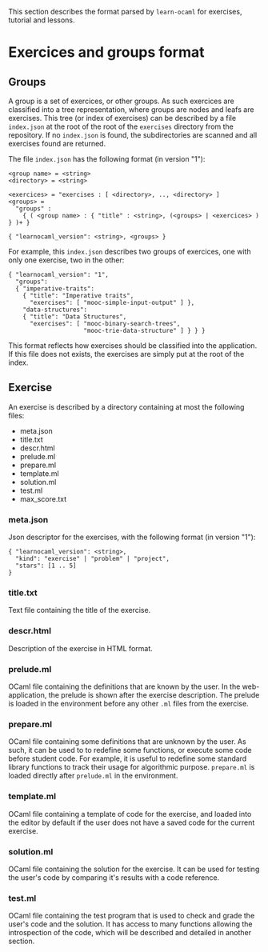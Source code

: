 This section describes the format parsed by `learn-ocaml` for
exercises, tutorial and lessons.

# Exercices and groups format


## Groups

A group is a set of exercices, or other groups. As such exercices are classified
into a tree representation, where groups are nodes and leafs are exercises. This
tree (or index of exercises) can be described by a file `index.json` at the root
of the root of the `exercises` directory from the repository. If no `index.json`
is found, the subdirectories are scanned and all exercises found are returned.

The file `index.json` has the following format (in version "1"):
```
<group name> = <string>
<directory> = <string>

<exercices> = "exercises : [ <directory>, .., <directory> ]
<groups> =
  "groups" :
    { ( <group name> : { "title" : <string>, (<groups> | <exercices> ) } )+ }

{ "learnocaml_version": <string>, <groups> }
```

For example, this `index.json` describes two groups of exercices, one with only
one exercise, two in the other:
```
{ "learnocaml_version": "1",
  "groups":
  { "imperative-traits":
    { "title": "Imperative traits",
      "exercises": [ "mooc-simple-input-output" ] },
    "data-structures":
    { "title": "Data Structures",
      "exercises": [ "mooc-binary-search-trees",
                     "mooc-trie-data-structure" ] } } }
```

This format reflects how exercises should be classified into the application.
If this file does not exists, the exercises are simply put at the root of the
index.

## Exercise

An exercise is described by a directory containing at most the following files:
- meta.json
- title.txt
- descr.html
- prelude.ml
- prepare.ml
- template.ml
- solution.ml
- test.ml
- max_score.txt

### meta.json

Json descriptor for the exercises, with the following format (in version "1"):
```
{ "learnocaml_version": <string>,
  "kind": "exercise" | "problem" | "project",
  "stars": [1 .. 5]
}
```

### title.txt

Text file containing the title of the exercise.

### descr.html

Description of the exercise in HTML format.

### prelude.ml

OCaml file containing the definitions that are known by the user. In the
web-application, the prelude is shown after the exercise description. The
prelude is loaded in the environment before any other `.ml` files from the
exercise.

### prepare.ml

OCaml file containing some definitions that are unknown by the user. As such, it
can be used to to redefine some functions, or execute some code before student
code. For example, it is useful to redefine some standard library functions to
track their usage for algorithmic purpose. `prepare.ml` is loaded directly after
`prelude.ml` in the environment.

### template.ml

OCaml file containing a template of code for the exercise, and loaded into the
editor by default if the user does not have a saved code for the current
exercise.

### solution.ml

OCaml file containing the solution for the exercise. It can be used for testing
the user's code by comparing it's results with a code reference.

### test.ml

OCaml file containing the test program that is used to check and grade the user's code and
the solution. It has access to many functions allowing the introspection of the
code, which will be described and detailed in another section.
